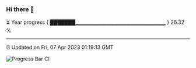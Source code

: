 ### Hi there 👋

⏳ Year progress { ███████▁▁▁▁▁▁▁▁▁▁▁▁▁▁▁▁▁▁▁▁▁▁▁ } 26.32 %

---

⏰ Updated on Fri, 07 Apr 2023 01:19:13 GMT

![Progress Bar CI](https://github.com/ZhaoGui/ZhaoGui/workflows/Progress%20Bar%20CI/badge.svg)

